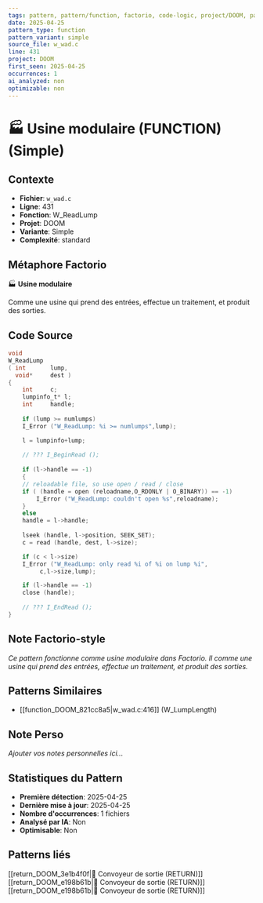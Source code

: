 ```yaml
---
tags: pattern, pattern/function, factorio, code-logic, project/DOOM, pattern/variant/simple
date: 2025-04-25
pattern_type: function
pattern_variant: simple
source_file: w_wad.c
line: 431
project: DOOM
first_seen: 2025-04-25
occurrences: 1
ai_analyzed: non
optimizable: non
---
```


# 🏭 Usine modulaire (FUNCTION) (Simple)

## Contexte
- **Fichier**: `w_wad.c`
- **Ligne**: 431
- **Fonction**: W_ReadLump
- **Projet**: DOOM
- **Variante**: Simple
- **Complexité**: standard

## Métaphore Factorio
🏭 **Usine modulaire**

Comme une usine qui prend des entrées, effectue un traitement, et produit des sorties.

## Code Source
```c
void
W_ReadLump
( int		lump,
  void*		dest )
{
    int		c;
    lumpinfo_t*	l;
    int		handle;
	
    if (lump >= numlumps)
	I_Error ("W_ReadLump: %i >= numlumps",lump);

    l = lumpinfo+lump;
	
    // ??? I_BeginRead ();
	
    if (l->handle == -1)
    {
	// reloadable file, so use open / read / close
	if ( (handle = open (reloadname,O_RDONLY | O_BINARY)) == -1)
	    I_Error ("W_ReadLump: couldn't open %s",reloadname);
    }
    else
	handle = l->handle;
		
    lseek (handle, l->position, SEEK_SET);
    c = read (handle, dest, l->size);

    if (c < l->size)
	I_Error ("W_ReadLump: only read %i of %i on lump %i",
		 c,l->size,lump);	

    if (l->handle == -1)
	close (handle);
		
    // ??? I_EndRead ();
}
```

## Note Factorio-style
*Ce pattern fonctionne comme usine modulaire dans Factorio. Il comme une usine qui prend des entrées, effectue un traitement, et produit des sorties.*

## Patterns Similaires
- [[function_DOOM_821cc8a5|w_wad.c:416]] (W_LumpLength)

## Note Perso
*Ajouter vos notes personnelles ici...*

## Statistiques du Pattern
- **Première détection**: 2025-04-25
- **Dernière mise à jour**: 2025-04-25
- **Nombre d'occurrences**: 1 fichiers
- **Analysé par IA**: Non
- **Optimisable**: Non

## Patterns liés
[[return_DOOM_3e1b4f0f|🚚 Convoyeur de sortie (RETURN)]]
[[return_DOOM_e198b61b|🚚 Convoyeur de sortie (RETURN)]]
[[return_DOOM_e198b61b|🚚 Convoyeur de sortie (RETURN)]]
